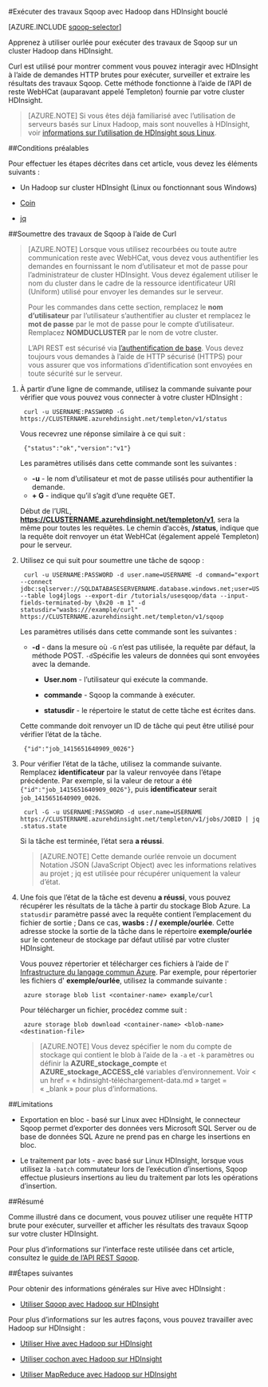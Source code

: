 <properties
   pageTitle="Utiliser Hadoop Sqoop bouclé dans HDInsight | Microsoft Azure"
   description="Apprenez à soumettre à distance des travaux de Sqoop à HDInsight à l’aide d’ourlée."
   services="hdinsight"
   documentationCenter=""
   authors="mumian"
   manager="jhubbard"
   editor="cgronlun"
    tags="azure-portal"/>

<tags
   ms.service="hdinsight"
   ms.devlang="na"
   ms.topic="article"
   ms.tgt_pltfrm="na"
   ms.workload="big-data"
   ms.date="10/21/2016"
   ms.author="jgao"/>

#<a name="run-sqoop-jobs-with-hadoop-in-hdinsight-with-curl"></a>Exécuter des travaux Sqoop avec Hadoop dans HDInsight bouclé

[AZURE.INCLUDE [sqoop-selector](../../includes/hdinsight-selector-use-sqoop.md)]

Apprenez à utiliser ourlée pour exécuter des travaux de Sqoop sur un cluster Hadoop dans HDInsight.

Curl est utilisé pour montrer comment vous pouvez interagir avec HDInsight à l’aide de demandes HTTP brutes pour exécuter, surveiller et extraire les résultats des travaux Sqoop. Cette méthode fonctionne à l’aide de l’API de reste WebHCat (auparavant appelé Templeton) fournie par votre cluster HDInsight.

> [AZURE.NOTE] Si vous êtes déjà familiarisé avec l’utilisation de serveurs basés sur Linux Hadoop, mais sont nouvelles à HDInsight, voir [informations sur l’utilisation de HDInsight sous Linux](hdinsight-hadoop-linux-information.md).

##<a name="prerequisites"></a>Conditions préalables

Pour effectuer les étapes décrites dans cet article, vous devez les éléments suivants :

* Un Hadoop sur cluster HDInsight (Linux ou fonctionnant sous Windows)

* [Coin](http://curl.haxx.se/)

* [jq](http://stedolan.github.io/jq/)

##<a name="submit-sqoop-jobs-by-using-curl"></a>Soumettre des travaux de Sqoop à l’aide de Curl

> [AZURE.NOTE] Lorsque vous utilisez recourbées ou toute autre communication reste avec WebHCat, vous devez vous authentifier les demandes en fournissant le nom d’utilisateur et mot de passe pour l’administrateur de cluster HDInsight. Vous devez également utiliser le nom du cluster dans le cadre de la ressource identificateur URI (Uniform) utilisé pour envoyer les demandes sur le serveur.
>
> Pour les commandes dans cette section, remplacez le **nom d’utilisateur** par l’utilisateur s’authentifier au cluster et remplacez le **mot de passe** par le mot de passe pour le compte d’utilisateur. Remplacez **NOMDUCLUSTER** par le nom de votre cluster.
>
> L’API REST est sécurisé via [l’authentification de base](http://en.wikipedia.org/wiki/Basic_access_authentication). Vous devez toujours vous demandes à l’aide de HTTP sécurisé (HTTPS) pour vous assurer que vos informations d’identification sont envoyées en toute sécurité sur le serveur.

1. À partir d’une ligne de commande, utilisez la commande suivante pour vérifier que vous pouvez vous connecter à votre cluster HDInsight :

        curl -u USERNAME:PASSWORD -G https://CLUSTERNAME.azurehdinsight.net/templeton/v1/status

    Vous recevrez une réponse similaire à ce qui suit :

        {"status":"ok","version":"v1"}

    Les paramètres utilisés dans cette commande sont les suivantes :

    * **-u** - le nom d’utilisateur et mot de passe utilisés pour authentifier la demande.
    * **+ G** - indique qu’il s’agit d’une requête GET.

    Début de l’URL, **https://CLUSTERNAME.azurehdinsight.net/templeton/v1**, sera la même pour toutes les requêtes. Le chemin d’accès, **/status**, indique que la requête doit renvoyer un état WebHCat (également appelé Templeton) pour le serveur. 

2. Utilisez ce qui suit pour soumettre une tâche de sqoop :


        curl -u USERNAME:PASSWORD -d user.name=USERNAME -d command="export --connect jdbc:sqlserver://SQLDATABASESERVERNAME.database.windows.net;user=USERNAME@SQLDATABASESERVERNAME;password=PASSWORD;database=SQLDATABASENAME --table log4jlogs --export-dir /tutorials/usesqoop/data --input-fields-terminated-by \0x20 -m 1" -d statusdir="wasbs:///example/curl" https://CLUSTERNAME.azurehdinsight.net/templeton/v1/sqoop

    Les paramètres utilisés dans cette commande sont les suivantes :

    * **-d** - dans la mesure où `-G` n’est pas utilisée, la requête par défaut, la méthode POST. `-d`Spécifie les valeurs de données qui sont envoyées avec la demande.

        * **User.nom** - l’utilisateur qui exécute la commande.

        * **commande** - Sqoop la commande à exécuter.

        * **statusdir** - le répertoire le statut de cette tâche est écrites dans.

    Cette commande doit renvoyer un ID de tâche qui peut être utilisé pour vérifier l’état de la tâche.

        {"id":"job_1415651640909_0026"}

3. Pour vérifier l’état de la tâche, utilisez la commande suivante. Remplacez **identificateur** par la valeur renvoyée dans l’étape précédente. Par exemple, si la valeur de retour a été `{"id":"job_1415651640909_0026"}`, puis **identificateur** serait `job_1415651640909_0026`.

        curl -G -u USERNAME:PASSWORD -d user.name=USERNAME https://CLUSTERNAME.azurehdinsight.net/templeton/v1/jobs/JOBID | jq .status.state

    Si la tâche est terminée, l’état sera **a réussi**.

    > [AZURE.NOTE] Cette demande ourlée renvoie un document Notation JSON (JavaScript Object) avec les informations relatives au projet ; jq est utilisée pour récupérer uniquement la valeur d’état.

4. Une fois que l’état de la tâche est devenu **a réussi**, vous pouvez récupérer les résultats de la tâche à partir du stockage Blob Azure. La `statusdir` paramètre passé avec la requête contient l’emplacement du fichier de sortie ; Dans ce cas, **wasbs : / / exemple/ourlée**. Cette adresse stocke la sortie de la tâche dans le répertoire **exemple/ourlée** sur le conteneur de stockage par défaut utilisé par votre cluster HDInsight.

    Vous pouvez répertorier et télécharger ces fichiers à l’aide de l' [Infrastructure du langage commun Azure](../xplat-cli-install.md). Par exemple, pour répertorier les fichiers d' **exemple/ourlée**, utilisez la commande suivante :

        azure storage blob list <container-name> example/curl

    Pour télécharger un fichier, procédez comme suit :

        azure storage blob download <container-name> <blob-name> <destination-file>

    > [AZURE.NOTE] Vous devez spécifier le nom du compte de stockage qui contient le blob à l’aide de la `-a` et `-k` paramètres ou définir la **AZURE\_stockage\_compte** et **AZURE\_stockage\_ACCESS\_clé** variables d’environnement. Voir < un href = « hdinsight-téléchargement-data.md » target = « _blank » pour plus d’informations.

##<a name="limitations"></a>Limitations

* Exportation en bloc - basé sur Linux avec HDInsight, le connecteur Sqoop permet d’exporter des données vers Microsoft SQL Server ou de base de données SQL Azure ne prend pas en charge les insertions en bloc.

* Le traitement par lots - avec basé sur Linux HDInsight, lorsque vous utilisez la `-batch` commutateur lors de l’exécution d’insertions, Sqoop effectue plusieurs insertions au lieu du traitement par lots les opérations d’insertion.

##<a name="summary"></a>Résumé

Comme illustré dans ce document, vous pouvez utiliser une requête HTTP brute pour exécuter, surveiller et afficher les résultats des travaux Sqoop sur votre cluster HDInsight.

Pour plus d’informations sur l’interface reste utilisée dans cet article, consultez le <a href="https://sqoop.apache.org/docs/1.99.3/RESTAPI.html" target="_blank">guide de l’API REST Sqoop</a>.

##<a name="next-steps"></a>Étapes suivantes

Pour obtenir des informations générales sur Hive avec HDInsight :

* [Utiliser Sqoop avec Hadoop sur HDInsight](hdinsight-use-sqoop.md)

Pour plus d’informations sur les autres façons, vous pouvez travailler avec Hadoop sur HDInsight :

* [Utiliser Hive avec Hadoop sur HDInsight](hdinsight-use-hive.md)

* [Utiliser cochon avec Hadoop sur HDInsight](hdinsight-use-pig.md)

* [Utiliser MapReduce avec Hadoop sur HDInsight](hdinsight-use-mapreduce.md)

[hdinsight-sdk-documentation]: http://msdnstage.redmond.corp.microsoft.com/library/dn479185.aspx

[azure-purchase-options]: http://azure.microsoft.com/pricing/purchase-options/
[azure-member-offers]: http://azure.microsoft.com/pricing/member-offers/
[azure-free-trial]: http://azure.microsoft.com/pricing/free-trial/

[apache-tez]: http://tez.apache.org
[apache-hive]: http://hive.apache.org/
[apache-log4j]: http://en.wikipedia.org/wiki/Log4j
[hive-on-tez-wiki]: https://cwiki.apache.org/confluence/display/Hive/Hive+on+Tez
[import-to-excel]: http://azure.microsoft.com/documentation/articles/hdinsight-connect-excel-power-query/


[hdinsight-use-oozie]: hdinsight-use-oozie.md
[hdinsight-analyze-flight-data]: hdinsight-analyze-flight-delay-data.md




[hdinsight-provision]: hdinsight-provision-clusters.md
[hdinsight-submit-jobs]: hdinsight-submit-hadoop-jobs-programmatically.md
[hdinsight-upload-data]: hdinsight-upload-data.md

[powershell-here-strings]: http://technet.microsoft.com/library/ee692792.aspx


